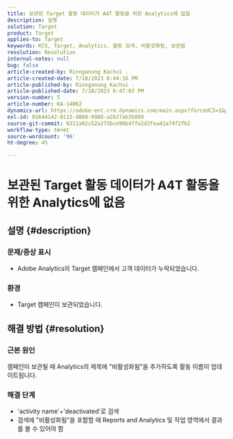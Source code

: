 ```yaml
---
title: 보관된 Target 활동 데이터가 A4T 활동을 위한 Analytics에 없음
description: 설명
solution: Target
product: Target
applies-to: Target
keywords: KCS, Target, Analytics, 활동 검색, 비활성화됨, 보관됨
resolution: Resolution
internal-notes: null
bug: false
article-created-by: Rinnganung Kachui .
article-created-date: 7/18/2023 6:44:16 PM
article-published-by: Rinnganung Kachui .
article-published-date: 7/18/2023 6:47:03 PM
version-number: 5
article-number: KA-14062
dynamics-url: https://adobe-ent.crm.dynamics.com/main.aspx?forceUCI=1&pagetype=entityrecord&etn=knowledgearticle&id=dd715114-9b25-ee11-9cbd-6045bd006b4b
exl-id: 01644142-8115-4060-9988-a2b27ab35869
source-git-commit: 0311a02c52a273bce96b47fe2d3fea41a74f2fb2
workflow-type: tm+mt
source-wordcount: '96'
ht-degree: 4%

---
```


# 보관된 Target 활동 데이터가 A4T 활동을 위한 Analytics에 없음

## 설명 {#description}




### 문제/증상 표시



- Adobe Analytics의 Target 캠페인에서 고객 데이터가 누락되었습니다.




### 환경



- Target 캠페인이 보관되었습니다.



## 해결 방법 {#resolution}


### 근본 원인



캠페인이 보관될 때 Analytics의 제목에 &quot;비활성화됨&quot;을 추가하도록 활동 이름이 업데이트됩니다.



### 해결 단계



- &#39;activity name&#39;+&#39;deactivated&#39;로 검색
- 검색에 &quot;비활성화됨&quot;을 포함할 때 Reports and Analytics 및 작업 영역에서 결과를 볼 수 있어야 함
